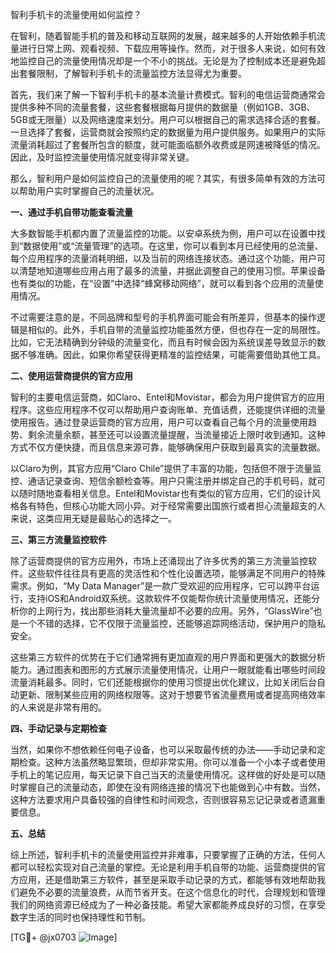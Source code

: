 智利手机卡的流量使用如何监控？

在智利，随着智能手机的普及和移动互联网的发展，越来越多的人开始依赖手机流量进行日常上网、观看视频、下载应用等操作。然而，对于很多人来说，如何有效地监控自己的流量使用情况却是一个不小的挑战。无论是为了控制成本还是避免超出套餐限制，了解智利手机卡的流量监控方法显得尤为重要。

首先，我们来了解一下智利手机卡的基本流量计费模式。智利的电信运营商通常会提供多种不同的流量套餐，这些套餐根据每月提供的数据量（例如1GB、3GB、5GB或无限量）以及网络速度来划分。用户可以根据自己的需求选择合适的套餐。一旦选择了套餐，运营商就会按照约定的数据量为用户提供服务。如果用户的实际流量消耗超过了套餐所包含的额度，就可能面临额外收费或是网速被降低的情况。因此，及时监控流量使用情况就变得非常关键。

那么，智利用户是如何监控自己的流量使用的呢？其实，有很多简单有效的方法可以帮助用户实时掌握自己的流量状况。

**一、通过手机自带功能查看流量**

大多数智能手机都内置了流量监控的功能。以安卓系统为例，用户可以在设置中找到“数据使用”或“流量管理”的选项。在这里，你可以看到本月已经使用的总流量、每个应用程序的流量消耗明细，以及当前的网络连接状态。通过这个功能，用户可以清楚地知道哪些应用占用了最多的流量，并据此调整自己的使用习惯。苹果设备也有类似的功能，在“设置”中选择“蜂窝移动网络”，就可以看到各个应用的流量使用情况。

不过需要注意的是，不同品牌和型号的手机界面可能会有所差异，但基本的操作逻辑是相似的。此外，手机自带的流量监控功能虽然方便，但也存在一定的局限性。比如，它无法精确到分钟级的流量变化，而且有时候会因为系统误差导致显示的数据不够准确。因此，如果你希望获得更精准的监控结果，可能需要借助其他工具。

**二、使用运营商提供的官方应用**

智利的主要电信运营商，如Claro、Entel和Movistar，都会为用户提供官方的应用程序。这些应用程序不仅可以帮助用户查询账单、充值话费，还能提供详细的流量使用报告。通过登录运营商的官方应用，用户可以查看自己每个月的流量使用趋势、剩余流量余额，甚至还可以设置流量提醒，当流量接近上限时收到通知。这种方式不仅方便快捷，而且信息来源可靠，能够确保用户获取到最真实的流量数据。

以Claro为例，其官方应用“Claro Chile”提供了丰富的功能，包括但不限于流量监控、通话记录查询、短信余额检查等。用户只需注册并绑定自己的手机号码，就可以随时随地查看相关信息。Entel和Movistar也有类似的官方应用，它们的设计风格各有特色，但核心功能大同小异。对于经常需要出国旅行或者担心流量超支的人来说，这类应用无疑是最贴心的选择之一。

**三、第三方流量监控软件**

除了运营商提供的官方应用外，市场上还涌现出了许多优秀的第三方流量监控软件。这些软件往往具有更高的灵活性和个性化设置选项，能够满足不同用户的特殊需求。例如，“My Data Manager”是一款广受欢迎的应用程序，它可以跨平台运行，支持iOS和Android双系统。这款软件不仅能帮你统计流量使用情况，还能分析你的上网行为，找出那些消耗大量流量却不必要的应用。另外，“GlassWire”也是一个不错的选择，它不仅限于流量监控，还能够追踪网络活动，保护用户的隐私安全。

这些第三方软件的优势在于它们通常拥有更加直观的用户界面和更强大的数据分析能力。通过图表和图形的方式展示流量使用情况，让用户一眼就能看出哪些时间段流量消耗最多。同时，它们还能根据你的使用习惯提出优化建议，比如关闭后台自动更新、限制某些应用的网络权限等。这对于想要节省流量费用或者提高网络效率的人来说是非常有用的。

**四、手动记录与定期检查**

当然，如果你不想依赖任何电子设备，也可以采取最传统的办法——手动记录和定期检查。这种方法虽然略显繁琐，但却非常实用。你可以准备一个小本子或者使用手机上的笔记应用，每天记录下自己当天的流量使用情况。这样做的好处是可以随时掌握自己的流量动态，即使在没有网络连接的情况下也能做到心中有数。当然，这种方法要求用户具备较强的自律性和时间观念，否则很容易忘记记录或者遗漏重要信息。

**五、总结**

综上所述，智利手机卡的流量使用监控并非难事，只要掌握了正确的方法，任何人都可以轻松实现对自己流量的掌控。无论是利用手机自带的功能、运营商提供的官方应用，还是借助第三方软件，甚至是采取手动记录的方式，都能够有效地帮助我们避免不必要的流量浪费，从而节省开支。在这个信息化的时代，合理规划和管理我们的网络资源已经成为了一种必备技能。希望大家都能养成良好的习惯，在享受数字生活的同时也保持理性和节制。

[TG💪+ @jx0703 ![Image](https://github.com/user-attachments/assets/dbca1d08-cadb-493c-b0ec-ad6f7a83f270)]